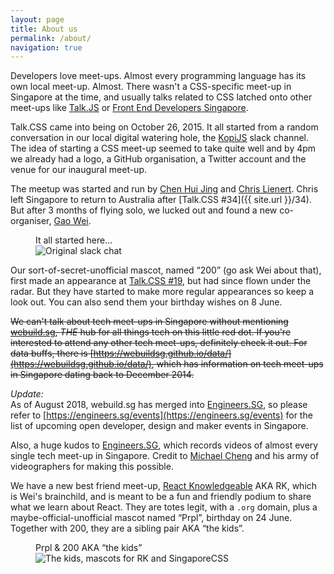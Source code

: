 ```yaml
---
layout: page
title: About us
permalink: /about/
navigation: true
---
```

Developers love meet-ups. Almost every programming language has its own local meet-up. Almost. There wasn't a CSS-specific meet-up in Singapore at the time, and usually talks related to CSS latched onto other meet-ups like [Talk.JS](http://www.meetup.com/Singapore-JS/) or [Front End Developers Singapore](http://feds.strikingly.com/).

Talk.CSS came into being on October 26, 2015. It all started from a random conversation in our local digital watering hole, the [KopiJS](http://kopijs.org/) slack channel. The idea of starting a CSS meet-up seemed to take quite well and by 4pm we already had a logo, a GitHub organisation, a Twitter account and the venue for our inaugural meet-up.

The meetup was started and run by [Chen Hui Jing](https://twitter.com/hj_chen) and [Chris Lienert](https://twitter.com/cliener). Chris left Singapore to return to Australia after [Talk.CSS #34]({{ site.url }}/34). But after 3 months of flying solo, we lucked out and found a new co-organiser, [Gao Wei](https://twitter.com/wgao19).

<figure class="c-content__fig">
    <figcaption>It all started here...</figcaption>
    <img src="{{ site.url }}/assets/img/about-origin.jpeg" srcset="{{ site.url }}/assets/img/about-origin@2x.jpg 2x" alt="Original slack chat"/>
</figure>

Our sort-of-secret-unofficial mascot, named “200” (go ask Wei about that), first made an appearance at [Talk.CSS #19](https://twitter.com/hj_chen/status/1154659935810199552), but had since flown under the radar. But they have started to make more regular appearances so keep a look out. You can also send them your birthday wishes on 8 June.

~~We can't talk about tech meet-ups in Singapore without mentioning [webuild.sg](https://webuild.sg/), *THE* hub for all things tech on this little red dot. If you're interested to attend any other tech meet-ups, definitely check it out. For data buffs, there is [https://webuildsg.github.io/data/](https://webuildsg.github.io/data/), which has information on tech meet-ups in Singapore dating back to December 2014.~~

*Update:*  
As of August 2018, webuild.sg has merged into [Engineers.SG](https://engineers.sg/), so please refer to [https://engineers.sg/events](https://engineers.sg/events) for the list of upcoming open developer, design and maker events in Singapore.

Also, a huge kudos to [Engineers.SG](https://engineers.sg/), which records videos of almost every single tech meet-up in Singapore. Credit to [Michael Cheng](https://twitter.com/coderkungfu) and his army of videographers for making this possible.

We have a new best friend meet-up, [React Knowledgeable](https://reactknowledgeable.org/) AKA RK, which is Wei's brainchild, and is meant to be a fun and friendly podium to share what we learn about React. They are totes legit, with a `.org` domain, plus a maybe-official-unofficial mascot named “Prpl”, birthday on 24 June. Together with 200, they are a sibling pair AKA “the kids”.

<figure class="c-content__fig">
    <figcaption>Prpl & 200 AKA “the kids”</figcaption>
    <img src="{{ site.url }}/assets/img/the-kids.jpg" srcset="{{ site.url }}/assets/img/the-kids@2x.jpg 2x" alt="The kids, mascots for RK and SingaporeCSS"/>
</figure>
